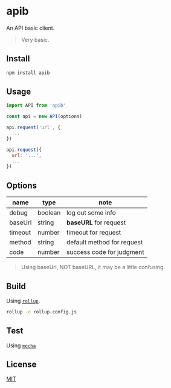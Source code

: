 # apib

An API basic client.

> Very basic.

## Install

```bash
npm install apib
```

## Usage

```js
import API from 'apib'

const api = new API(options)

api.request('url', {
  ...
})

api.request({
  url: '...',
  ...
})
```

## Options

| name | type | note |
| ---- | ---- | ---- |
| debug | boolean | log out some info |
| baseUrl | string | **baseURL** for request |
| timeout | number | timeout for request |
| method | string | default method for request |
| code | number | success code for judgment |

> Using baseUrl, NOT baseURL, it may be a little confusing.

## Build

Using [`rollup`](https://github.com/rollup/rollup).

```bash
rollup -c rollup.config.js
```

## Test

Using [`mocha`](https://mochajs.org)

## License

[MIT](LICENSE)
